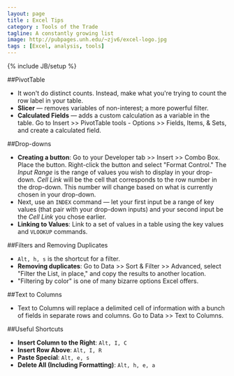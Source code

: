 ```yaml
---
layout: page
title : Excel Tips
category : Tools of the Trade
tagline: A constantly growing list
image: http://pubpages.unh.edu/~zjv6/excel-logo.jpg
tags : [Excel, analysis, tools]
---
```

{% include JB/setup %}

##PivotTable

-  It won't do distinct counts. Instead, make what you're trying to count the row label in your table.
- **Slicer** &#8212; removes variables of non-interest; a more powerful filter.
-  **Calculated Fields** &#8212; adds a custom calculation as a variable in the table. Go to Insert >> PivotTable tools - Options >> Fields, Items, &amp; Sets, and create a calculated field.

##Drop-downs

- **Creating a button**: Go to your Developer tab >> Insert >> Combo Box. Place the button. Right-click the button and select "Format Control." The *Input Range* is the range of values you wish to display in your drop-down. *Cell Link* will be the cell that corresponds to the row number in the drop-down. This number will change based on what is currently chosen in your drop-down. 
- Next, use an `INDEX` command &#8212; let your first input be a range of key values (that pair with your drop-down inputs) and your second input be the *Cell Link* you chose earlier.  
- **Linking to Values**: Link to a set of values in a table using the key values and `VLOOKUP` commands.

##Filters and Removing Duplicates

- `Alt, h, s` is the shortcut for a filter.
- **Removing duplicates**: Go to Data >> Sort &amp; Filter >> Advanced, select "Filter the List, in place," and copy the results to another location.
- "Filtering by color" is one of many bizarre options Excel offers.

##Text to Columns
- Text to Columns will replace a delimited cell of information with a bunch of fields in separate rows and columns. Go to Data >> Text to Columns.

##Useful Shortcuts
- **Insert Column to the Right**: `Alt, I, C`
- **Insert Row Above**: `Alt, I, R`
- **Paste Special**: `Alt, e, s`
- **Delete All (Including Formatting)**: `Alt, h, e, a`
